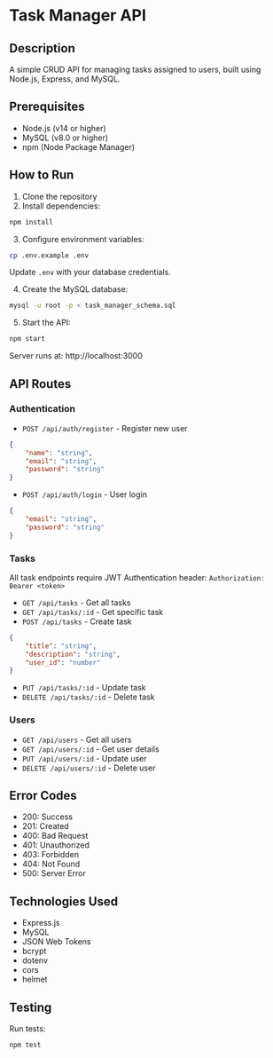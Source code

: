 # Task Manager API

## Description
A simple CRUD API for managing tasks assigned to users, built using Node.js, Express, and MySQL.

## Prerequisites
- Node.js (v14 or higher)
- MySQL (v8.0 or higher)
- npm (Node Package Manager)

## How to Run

1. Clone the repository
2. Install dependencies:
```bash
npm install
```

3. Configure environment variables:
```bash
cp .env.example .env
```
Update `.env` with your database credentials.

4. Create the MySQL database:
```bash
mysql -u root -p < task_manager_schema.sql
```

5. Start the API:
```bash
npm start
```
Server runs at: http://localhost:3000

## API Routes

### Authentication
- `POST /api/auth/register` - Register new user
```json
{
    "name": "string",
    "email": "string",
    "password": "string"
}
```
- `POST /api/auth/login` - User login
```json
{
    "email": "string",
    "password": "string"
}
```

### Tasks
All task endpoints require JWT Authentication header:
`Authorization: Bearer <token>`

- `GET /api/tasks` - Get all tasks
- `GET /api/tasks/:id` - Get specific task
- `POST /api/tasks` - Create task
```json
{
    "title": "string",
    "description": "string",
    "user_id": "number"
}
```
- `PUT /api/tasks/:id` - Update task
- `DELETE /api/tasks/:id` - Delete task

### Users
- `GET /api/users` - Get all users
- `GET /api/users/:id` - Get user details
- `PUT /api/users/:id` - Update user
- `DELETE /api/users/:id` - Delete user

## Error Codes
- 200: Success
- 201: Created
- 400: Bad Request
- 401: Unauthorized
- 403: Forbidden
- 404: Not Found
- 500: Server Error

## Technologies Used
- Express.js
- MySQL
- JSON Web Tokens
- bcrypt
- dotenv
- cors
- helmet

## Testing
Run tests:
```bash
npm test
```
